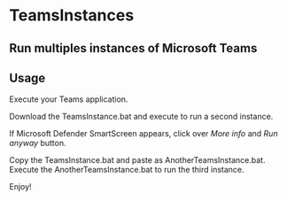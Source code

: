# TeamsInstances

## Run multiples instances of Microsoft Teams

## Usage

Execute your Teams application.

Download the TeamsInstance.bat and execute to run a second instance.

If Microsoft Defender SmartScreen appears, click over *More info* and *Run anyway* button.

Copy the TeamsInstance.bat and paste as AnotherTeamsInstance.bat. Execute the AnotherTeamsInstance.bat to run the third instance.

Enjoy!
